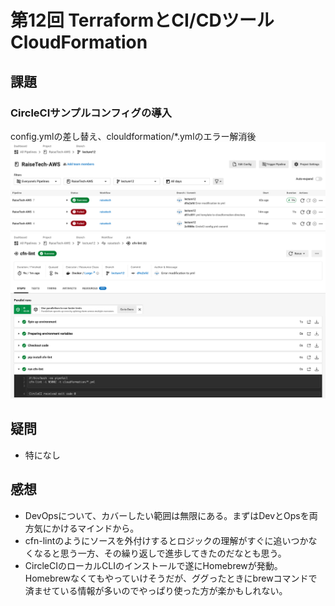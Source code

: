 # 第12回 TerraformとCI/CDツールCloudFormation
## 課題
### CircleCIサンプルコンフィグの導入
config.ymlの差し替え、clouldformation/*.ymlのエラー解消後
![CircleCI-1](image/CircleCI-1.png)
![CircleCI-2](image/CircleCI-2.png)

## 疑問
- 特になし

## 感想
- DevOpsについて、カバーしたい範囲は無限にある。まずはDevとOpsを両方気にかけるマインドから。
- cfn-lintのようにソースを外付けするとロジックの理解がすぐに追いつかなくなると思う一方、その繰り返しで進歩してきたのだなとも思う。
- CircleCIのローカルCLIのインストールで遂にHomebrewが発動。Homebrewなくてもやっていけそうだが、ググったときにbrewコマンドで済ませている情報が多いのでやっぱり使った方が楽かもしれない。
